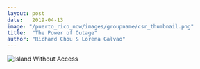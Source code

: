 ```yaml
---
layout: post
date:   2019-04-13
image: "/puerto_rico_now/images/groupname/csr_thumbnail.png"
title:  "The Power of Outage"
author: "Richard Chou & Lorena Galvao"
---
```



![Island Without Access](/puerto_rico_now/images/outage/landscape_no_access.png)